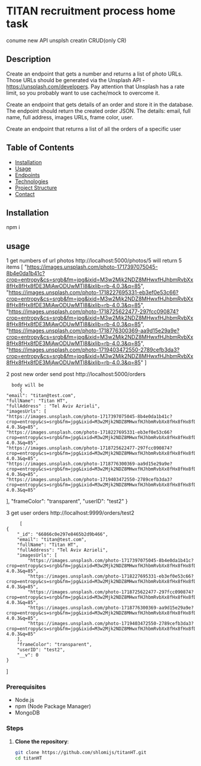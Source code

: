 #  TITAN recruitment process home task
   conume new API unsplsh
   creatin CRUD(only CR)

## Description
   Create an endpoint that gets a number and returns a list of photo URLs. Those URLs
   should be generated via the Unsplash API - https://unsplash.com/developers. Pay
   attention that Unsplash has a rate limit, so you probably want to use cache/mock to
   overcome it.

   Create an endpoint that gets details of an order and store it in the database. The
   endpoint should return the created order JSON. The details: email, full name, full
   address, images URLs, frame color, user.

   Create an endpoint that returns a list of all the orders of a specific user
## Table of Contents
- [Installation](#installation)
- [Usage](#usage)
- [Endpoints](#endpoints)
- [Technologies](#technologies)
- [Project Structure](#project-structure)
- [Contact](#contact)

## Installation
   npm i

## usage
   1 get numbers of url photos 
      http://localhost:5000/photos/5 will return 5 items
         [
            "https://images.unsplash.com/photo-1717397075045-8b4e0da1b41c?crop=entropy&cs=srgb&fm=jpg&ixid=M3w2Mjk2NDZ8MHwxfHJhbmRvbXx8fHx8fHx8fDE3MjAwODUwMTl8&ixlib=rb-4.0.3&q=85",
            "https://images.unsplash.com/photo-1718227695331-eb3ef0e53c66?crop=entropy&cs=srgb&fm=jpg&ixid=M3w2Mjk2NDZ8MHwxfHJhbmRvbXx8fHx8fHx8fDE3MjAwODUwMTl8&ixlib=rb-4.0.3&q=85",
            "https://images.unsplash.com/photo-1718725622477-297fcc090874?crop=entropy&cs=srgb&fm=jpg&ixid=M3w2Mjk2NDZ8MHwxfHJhbmRvbXx8fHx8fHx8fDE3MjAwODUwMTl8&ixlib=rb-4.0.3&q=85",
            "https://images.unsplash.com/photo-1718776300369-aa9d15e29a9e?crop=entropy&cs=srgb&fm=jpg&ixid=M3w2Mjk2NDZ8MHwxfHJhbmRvbXx8fHx8fHx8fDE3MjAwODUwMTl8&ixlib=rb-4.0.3&q=85",
            "https://images.unsplash.com/photo-1719403472550-2789cefb3da3?crop=entropy&cs=srgb&fm=jpg&ixid=M3w2Mjk2NDZ8MHwxfHJhbmRvbXx8fHx8fHx8fDE3MjAwODUwMTl8&ixlib=rb-4.0.3&q=85"
        ]

   2 post new order
      send post http://localhost:5000/orders

      body will be 
         {
    "email": "titan@test.com",
    "fullName": "Titan HT",
    "fullAddress" : "Tel Aviv Azrieli",
    "imagesUrls": [
    "https://images.unsplash.com/photo-1717397075045-8b4e0da1b41c?crop=entropy&cs=srgb&fm=jpg&ixid=M3w2Mjk2NDZ8MHwxfHJhbmRvbXx8fHx8fHx8fDE3MjAwODUwMTl8&ixlib=rb-4.0.3&q=85",
    "https://images.unsplash.com/photo-1718227695331-eb3ef0e53c66?crop=entropy&cs=srgb&fm=jpg&ixid=M3w2Mjk2NDZ8MHwxfHJhbmRvbXx8fHx8fHx8fDE3MjAwODUwMTl8&ixlib=rb-4.0.3&q=85",
    "https://images.unsplash.com/photo-1718725622477-297fcc090874?crop=entropy&cs=srgb&fm=jpg&ixid=M3w2Mjk2NDZ8MHwxfHJhbmRvbXx8fHx8fHx8fDE3MjAwODUwMTl8&ixlib=rb-4.0.3&q=85",
    "https://images.unsplash.com/photo-1718776300369-aa9d15e29a9e?crop=entropy&cs=srgb&fm=jpg&ixid=M3w2Mjk2NDZ8MHwxfHJhbmRvbXx8fHx8fHx8fDE3MjAwODUwMTl8&ixlib=rb-4.0.3&q=85",
    "https://images.unsplash.com/photo-1719403472550-2789cefb3da3?crop=entropy&cs=srgb&fm=jpg&ixid=M3w2Mjk2NDZ8MHwxfHJhbmRvbXx8fHx8fHx8fDE3MjAwODUwMTl8&ixlib=rb-4.0.3&q=85"
],
    "frameColor": "transparent",
    "userID": "test2"
}

   3 get user orders 
      http://localhost:9999/orders/test2

         [
    {
        "_id": "66866c0e297e8465b2d9b466",
        "email": "titan@test.com",
        "fullName": "Titan HT",
        "fullAddress": "Tel Aviv Azrieli",
        "imagesUrls": [
            "https://images.unsplash.com/photo-1717397075045-8b4e0da1b41c?crop=entropy&cs=srgb&fm=jpg&ixid=M3w2Mjk2NDZ8MHwxfHJhbmRvbXx8fHx8fHx8fDE3MjAwODUwMTl8&ixlib=rb-4.0.3&q=85",
            "https://images.unsplash.com/photo-1718227695331-eb3ef0e53c66?crop=entropy&cs=srgb&fm=jpg&ixid=M3w2Mjk2NDZ8MHwxfHJhbmRvbXx8fHx8fHx8fDE3MjAwODUwMTl8&ixlib=rb-4.0.3&q=85",
            "https://images.unsplash.com/photo-1718725622477-297fcc090874?crop=entropy&cs=srgb&fm=jpg&ixid=M3w2Mjk2NDZ8MHwxfHJhbmRvbXx8fHx8fHx8fDE3MjAwODUwMTl8&ixlib=rb-4.0.3&q=85",
            "https://images.unsplash.com/photo-1718776300369-aa9d15e29a9e?crop=entropy&cs=srgb&fm=jpg&ixid=M3w2Mjk2NDZ8MHwxfHJhbmRvbXx8fHx8fHx8fDE3MjAwODUwMTl8&ixlib=rb-4.0.3&q=85",
            "https://images.unsplash.com/photo-1719403472550-2789cefb3da3?crop=entropy&cs=srgb&fm=jpg&ixid=M3w2Mjk2NDZ8MHwxfHJhbmRvbXx8fHx8fHx8fDE3MjAwODUwMTl8&ixlib=rb-4.0.3&q=85"
        ],
        "frameColor": "transparent",
        "userID": "test2",
        "__v": 0
    }
]
### Prerequisites
- Node.js
- npm (Node Package Manager)
- MongoDB

### Steps

1. **Clone the repository**:
   ```bash
   git clone https://github.com/shlomijs/titanHT.git
   cd titanHT
